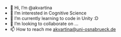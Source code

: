 - 👋 Hi, I’m @akvartina
- 👀 I’m interested in Cognitive Science
- 🌱 I’m currently learning to code in Unity :D
- 💞️ I’m looking to collaborate on ...
- 📫 How to reach me akvartina@uni-osnabrueck.de

<!---
akvartina/akvartina is a ✨ special ✨ repository because its `README.md` (this file) appears on your GitHub profile.
You can click the Preview link to take a look at your changes.
--->
